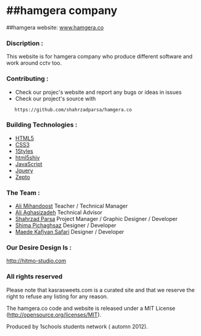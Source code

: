 ##hamgera company
====================================
##hamgera website: www.hamgera.co
### Discription :
This website is for hamgera company who produce different software and work around cctv too.

### Contributing :
* Check our projec's website and report any bugs or ideas in issues
* Check our project's source with
```
   https://github.com/shahrzadparsa/hamgera.co
```


### Building Technologies :
* [HTML5](http://ali.md/wiki/html5)
* [CSS3](http://ali.md/css3ref)
* [1Styles](http://ali.md/1styles)
* [html5shiv](http://ali.md/html5shiv)
* [JavaScript](http://ali.md/wiki/javascript)
* [Jquery](http://ali.md/js/jguery)
* [Zepto](http://ali.md/js/zepto)


### The Team :
* [Ali Mihandoost](http://github.com/alimd) Teacher / Technical Manager
* [Ali Aghasizadeh](http://github.com/aligh) Technical Advisor
* [Shahrzad Parsa](https://github.com/SharzadParsa) Project Manager / Graphic Designer / Developer
* [Shima Pichaghsaz](https://github.com/shpichaghsaz) Designer / Developer
* [Maede Kafiyan Safari](https://github.com/m-kafiyan) Designer / Developer


### Our Desire Design Is :
http://hitmo-studio.com


### All rights reserved
Please note that kasrasweets.com is a curated site and that we reserve the right to refuse any listing for any reason.

The hamgera.co code and website is released under a MIT License (http://opensource.org/licenses/MIT).

Produced by 1schools students network ( automn 2012).